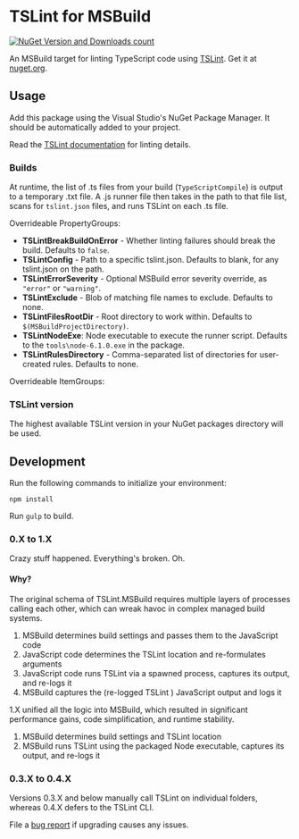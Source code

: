 # TSLint for MSBuild

[![NuGet Version and Downloads count](https://buildstats.info/nuget/TSLint.MSBuild)](https://www.nuget.org/packages/TSLint.MSBuild) 

An MSBuild target for linting TypeScript code using [TSLint](https://github.com/palantir/tslint). Get it at [nuget.org](https://www.nuget.org/packages/TSLint.MSBuild/).

## Usage

Add this package using the Visual Studio's NuGet Package Manager. 
It should be automatically added to your project.

Read the [TSLint documentation](https://github.com/palantir/tslint) for linting details.

### Builds

At runtime, the list of .ts files from your build (`TypeScriptCompile`) is output to a temporary .txt file.
A .js runner file then takes in the path to that file list, scans for `tslint.json` files, and runs TSLint on each .ts file.

Overrideable PropertyGroups:
* **TSLintBreakBuildOnError** -  Whether linting failures should break the build. Defaults to `false`.
* **TSLintConfig** - Path to a specific tslint.json. Defaults to blank, for any tslint.json on the path.
* **TSLintErrorSeverity** - Optional MSBuild error severity override, as `"error"` or `"warning"`.
* **TSLintExclude** - Blob of matching file names to exclude. Defaults to none.
* **TSLintFilesRootDir** - Root directory to work within. Defaults to `$(MSBuildProjectDirectory)`.
* **TSLintNodeExe**: Node executable to execute the runner script. Defaults to the `tools\node-6.1.0.exe` in the package. 
* **TSLintRulesDirectory** - Comma-separated list of directories for user-created rules. Defaults to none.

Overrideable ItemGroups:

### TSLint version

The highest available TSLint version in your NuGet packages directory will be used. 


## Development

Run the following commands to initialize your environment:

```shell
npm install
```

Run `gulp` to build.

### 0.X to 1.X

Crazy stuff happened.
Everything's broken.
Oh.

#### Why?

The original schema of TSLint.MSBuild requires multiple layers of processes calling each other, which can wreak havoc in complex managed build systems.

1. MSBuild determines build settings and passes them to the JavaScript code
2. JavaScript code determines the TSLint location and re-formulates arguments
3. JavaScript code runs TSLint via a spawned process, captures its output, and re-logs it
4. MSBuild captures the (re-logged TSLint ) JavaScript output and logs it 

1.X unified all the logic into MSBuild, which resulted in significant performance gains, code simplification, and runtime stability. 

1. MSBuild determines build settings and TSLint location
2. MSBuild runs TSLint using the packaged Node executable, captures its output, and re-logs it

### 0.3.X to 0.4.X

Versions 0.3.X and below manually call TSLint on individual folders, whereas 0.4.X defers to the TSLint CLI.

File a [bug report](https://github.com/JoshuaKGoldberg/TSLint.MSBuild/issues) if upgrading causes any issues.
